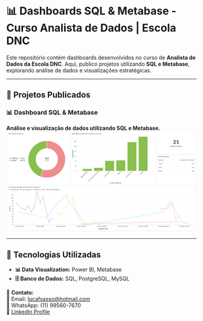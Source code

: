 # 📊 Dashboards SQL & Metabase - Curso Analista de Dados | Escola DNC  

Este repositório contém dashboards desenvolvidos no curso de **Analista de Dados da Escola DNC**. Aqui, publico projetos utilizando **SQL e Metabase**, explorando análise de dados e visualizações estratégicas.  

---

## 📂 **Projetos Publicados**  

### 📊 Dashboard SQL & Metabase  
**Análise e visualização de dados utilizando SQL e Metabase.**  
![Dashboard SQL & Metabase](dashboard.SQL.Metabase.png)  


---

## 🔧 **Tecnologias Utilizadas**  
- **📊 Data Visualization:** Power BI, Metabase  
- **🗄️ Banco de Dados:** SQL, PostgreSQL, MySQL  

📩 **Contato:**  
📧 Email: [lucafsasso@hotmail.com](mailto:lucafsasso@hotmail.com)  
📱 WhatsApp: (11) 99560-7670  
🔗 [LinkedIn Profile](https://www.linkedin.com/in/luca-favilli-sasso/) 
